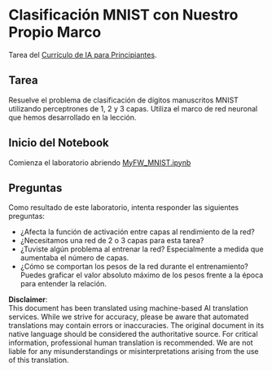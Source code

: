 # Clasificación MNIST con Nuestro Propio Marco

Tarea del [Currículo de IA para Principiantes](https://github.com/microsoft/ai-for-beginners).

## Tarea

Resuelve el problema de clasificación de dígitos manuscritos MNIST utilizando perceptrones de 1, 2 y 3 capas. Utiliza el marco de red neuronal que hemos desarrollado en la lección.

## Inicio del Notebook

Comienza el laboratorio abriendo [MyFW_MNIST.ipynb](../../../../../../lessons/3-NeuralNetworks/04-OwnFramework/lab/MyFW_MNIST.ipynb)

## Preguntas

Como resultado de este laboratorio, intenta responder las siguientes preguntas:

- ¿Afecta la función de activación entre capas al rendimiento de la red?
- ¿Necesitamos una red de 2 o 3 capas para esta tarea?
- ¿Tuviste algún problema al entrenar la red? Especialmente a medida que aumentaba el número de capas.
- ¿Cómo se comportan los pesos de la red durante el entrenamiento? Puedes graficar el valor absoluto máximo de los pesos frente a la época para entender la relación.

**Disclaimer**:  
This document has been translated using machine-based AI translation services. While we strive for accuracy, please be aware that automated translations may contain errors or inaccuracies. The original document in its native language should be considered the authoritative source. For critical information, professional human translation is recommended. We are not liable for any misunderstandings or misinterpretations arising from the use of this translation.